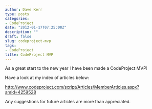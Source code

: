 ```yaml
---
author: Dave Kerr
type: posts
categories:
- CodeProject
date: "2012-01-17T07:25:00Z"
description: ""
draft: false
slug: codeproject-mvp
tags:
- CodeProject
title: CodeProject MVP
---
```



As a great start to the new year I have been made a CodeProject MVP!

Have a look at my index of articles below:

<a href="http://www.codeproject.com/script/Articles/MemberArticles.aspx?amid=4259528">http://www.codeproject.com/script/Articles/MemberArticles.aspx?amid=4259528</a>

Any suggestions for future articles are more than appreciated.

